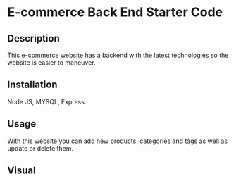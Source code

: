 # E-commerce Back End Starter Code
 ## Description
   This e-commerce website has a backend with the latest technologies so the website is easier to maneuver.

  ## Installation
 Node JS, MYSQL, Express.

  ## Usage
  With this website you can add new products, categories and tags as well as update or delete them. 

  ## Visual


